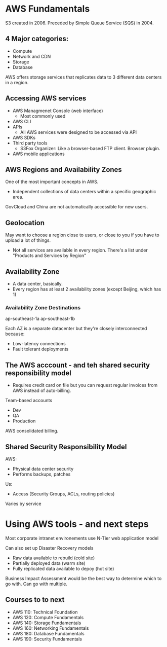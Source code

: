 # AWS Fundamentals

S3 created in 2006. Preceded by Simple Queue Service (SQS) in 2004.

## 4 Major categories:

- Compute
- Network and CDN
- Storage
- Database

AWS offers storage services that replicates data to 3 different data centers in a region.

## Accessing AWS services

- AWS Managmenet Console (web interface)
  - Most commonly used
- AWS CLI
- APIs
  - All AWS services were designed to be accessed via API
- AWS SDKs
- Third party tools
  - S3Fox Organizer: Like a browser-based FTP client. Browser plugin.
- AWS mobile applications

## AWS Regions and Availability Zones

One of the most important concepts in AWS.

- Independent collections of data centers within a specific geographic area.

GovCloud and China are not automatically accessible for new users.

## Geolocation

May want to choose a region close to users, or close to you if you have to upload a lot of things.

- Not all services are available in every region. There's a list under "Products and Services by Region"

## Availability Zone

- A data center, basically.
- Every region has at least 2 availability zones (except Beijing, which has 1)

### Availability Zone Destinations

ap-southeast-1a
ap-southeast-1b

Each AZ is a separate datacenter but they're closely interconnected because:

- Low-latency connections
- Fault tolerant deployments

## The AWS acccount - and teh shared security responsibility model

- Requires credit card on file but you can request regular invoices from AWS instead of auto-billing.

Team-based accounts

- Dev
- QA
- Production

AWS consolidated billing.

## Shared Security Responsibility Model

AWS:

- Physical data center security
- Performs backups, patches

Us:

- Access (Security Groups, ACLs, routing policies)

Varies by service

# Using AWS tools - and next steps

Most corporate intranet environements use N-Tier web application model

Can also set up Disaster Recovery models

- Raw data available to rebuild (cold site)
- Partially deployed data (warm site)
- Fully replicated data available to depoy (hot site)

Business Impact Assessment would be the best way to determine which to go with. Can go with multiple.

## Courses to to next

- AWS 110: Technical Foundation
- AWS 120: Compute Fundamentals
- AWS 140: Storage Fundamentals
- AWS 160: Networking Fundamentals
- AWS 180: Database Fundamentals
- AWS 190: Security Fundamentals
